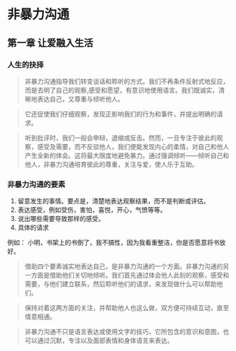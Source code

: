 # 非暴力沟通

## 第一章 让爱融入生活 

### 人生的抉择

> 非暴力沟通指导我们转变谈话和聆听的方式。我们不再条件反射式地反应，而是去明了自己的观察,感受和愿望，有意识地使用语言。我们既诚实，清晰地表达自己，又尊重与倾听他人。

> 它还促使我们仔细观察，发现正影响我们的行为和事件，并提出明确的请求。

> 听到批评时，我们一般会申辩，退缩或反击。然而，一旦专注于彼此的观察，感受及需要，而不反驳他人，我们便能发现内心的柔情，对自己和他人产生全新的体会。这将最大限度地避免暴力。通过强调倾听——倾听自己和他人，非暴力沟通培育彼此的尊重，关注与爱，使人乐于互助。

### 非暴力沟通的要素

1. 留意发生的事情。要点是，清楚地表达观察结果，而不是判断或评估。
2. 表达感受，例如受伤，害怕，喜悦，开心，气愤等等。
3. 说出哪些需要导致那样的感受。
4. 具体的请求

例如： 小明，书架上的书倒了，我不搞性，因为我看重整洁，你是否愿意将书放好。

> 借助四个要素诚实地表达自己，是非暴力沟通的一个方面。非暴力沟通的另一方面是借助他们关切地倾听。我们首先通过体会他人此刻的观察，感受和需要，与他们建立联系，然后聆听他们的请求，来发现做什么可以帮助他们。

> 保持对着这两方面的关注，并帮助他人也这么做，双方便可持续互动，直至情意相通。

> 非暴力沟通不只是语言表达或使用文字的技巧，它所包含的意识和意图，也可以通过沉默，专注以及面部表情和身体语言来表达。





